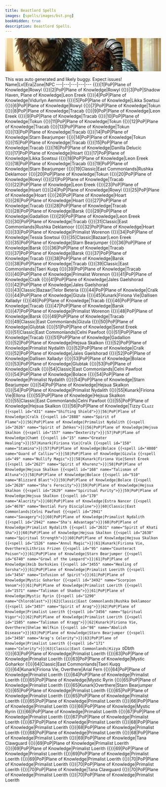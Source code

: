 ```yaml
---
title: Beastlord Spells
images: [spells/images/bst.png]
bookHidden: true
description: Beastlord Spells.
---
```

![Beastlord Spells](images/bst-banner.png)

This was auto generated and likely buggy. Expect issues!
Name|Lvl|Era|Zone|NPC
---|---|---|---|---
{{<spell id="5011" name="Salve">}}|1|PoP|Plane of Knowledge|Rowyl
{{<spell id="238" name="Sense Animals">}}|2|PoP|Plane of Knowledge|Rowyl
{{<spell id="225" name="Endure Cold">}}|3|PoP|Shadow Haven, Plane of Knowledge|Leon Ereek
{{<spell id="213" name="Cure Disease">}}|4|PoP|Plane of Knowledge|Vidurlyn Aeminee
{{<spell id="201" name="Flash of Light">}}|5|PoP|Plane of Knowledge|Likka Sowtsui
{{<spell id="200" name="Minor Healing">}}|6|PoP|Plane of Knowledge|Rowyl
{{<spell id="267" name="Inner Fire">}}|7|PoP|Plane of Knowledge|Tokun
{{<spell id="2612" name="Spirit of Sharik">}}|8|PoP|Plane of Knowledge|Tracab
{{<spell id="224" name="Endure Fire">}}|9|PoP|Plane of Knowledge|Leon Ereek
{{<spell id="2611" name="Sharik's Replenishing">}}|9|PoP|Plane of Knowledge|Tracab
{{<spell id="274" name="Scale Skin">}}|10|PoP|Plane of Knowledge|Tokun
{{<spell id="271" name="Fleeting Fury">}}|11|PoP|Plane of Knowledge|Tokun
{{<spell id="2068" name="Blast of Frost">}}|12|PoP|Plane of Knowledge|Tracab
{{<spell id="203" name="Cure Poison">}}|13|PoP|Plane of Knowledge|Tokun
{{<spell id="2635" name="Spirit of Lightning">}}|13|PoP|Plane of Knowledge|Tracab
{{<spell id="75" name="Sicken">}}|14|PoP|Plane of Knowledge|Starn Bearjumper
{{<spell id="40" name="Strengthen">}}|14|PoP|Plane of Knowledge|Tokun
{{<spell id="2613" name="Keshuval's Rejuvenation">}}|15|PoP|Plane of Knowledge|Tracab
{{<spell id="2633" name="Spirit of Khaliz">}}|15|PoP|Plane of Knowledge|Tracab
{{<spell id="276" name="Serpent Sight">}}|16|PoP|Plane of Knowledge|Danilla Delucic
{{<spell id="279" name="Spirit of Bear">}}|17|PoP|Plane of Knowledge|Hoart
{{<spell id="211" name="Summon Drink">}}|17|PoP|Plane of Knowledge|Likka Sowtsui
{{<spell id="227" name="Endure Poison">}}|18|PoP|Plane of Knowledge|Leon Ereek
{{<spell id="2636" name="Spirit of the Blizzard">}}|18|PoP|Plane of Knowledge|Tracab
{{<spell id="277" name="Tainted Breath">}}|19|PoP|Plane of Knowledge|Starn Bearjumper
{{<spell id="3583" name="Tiny Companion">}}|19|Classic|East Commonlands|Rushka Deklamoor
{{<spell id="270" name="Drowsy">}}|20|PoP|Plane of Knowledge|Tokun
{{<spell id="17" name="Light Healing">}}|20|PoP|Plane of Knowledge|Rowyl
{{<spell id="2614" name="Spirit of Keshuval">}}|21|PoP|Plane of Knowledge|Tracab
{{<spell id="226" name="Endure Disease">}}|22|PoP|Plane of Knowledge|Leon Ereek
{{<spell id="345" name="Shrink">}}|23|PoP|Plane of Knowledge|Hoart
{{<spell id="278" name="Spirit of Wolf">}}|24|PoP|Plane of Knowledge|Rowyl
{{<spell id="86" name="Enduring Breath">}}|25|PoP|Plane of Knowledge|Hoart
{{<spell id="282" name="Spirit Strike">}}|26|PoP|Plane of Knowledge|Hoart
{{<spell id="283" name="Turtle Skin">}}|26|PoP|Plane of Knowledge|Hoart
{{<spell id="2615" name="Herikol's Soothing">}}|27|PoP|Plane of Knowledge|Tracab
{{<spell id="2637" name="Spirit of Inferno">}}|28|PoP|Plane of Knowledge|Tracab
{{<spell id="147" name="Spirit Strength">}}|28|PoP|Plane of Knowledge|Barsk
{{<spell id="79" name="Spirit Sight">}}|29|PoP|Plane of Knowledge|Gadallion
{{<spell id="50" name="Summon Food">}}|29|PoP|Plane of Knowledge|Leon Ereek
{{<spell id="2616" name="Spirit of Herikol">}}|30|PoP|Plane of Knowledge|Tracab
{{<spell id="1285" name="Summon Companion">}}|31|Classic|East Commonlands|Rushka Deklamoor
{{<spell id="261" name="Levitate">}}|32|PoP|Plane of Knowledge|Hoart
{{<spell id="3568" name="Ice Spear">}}|33|PoP|Plane of Knowledge|Primalist Worenon
{{<spell id="228" name="Endure Magic">}}|34|PoP|Plane of Knowledge|Tessia Sowtsui
{{<spell id="48" name="Cancel Magic">}}|35|Classic|Bazaar|Leon Ereek
{{<spell id="434" name="Envenomed Breath">}}|35|PoP|Plane of Knowledge|Starn Bearjumper
{{<spell id="12" name="Healing">}}|36|PoP|Plane of Knowledge|Barsk
{{<spell id="2617" name="Yekan's Recovery">}}|36|PoP|Plane of Knowledge|Tracab
{{<spell id="149" name="Spirit of Ox">}}|37|PoP|Plane of Knowledge|Barsk
{{<spell id="2619" name="Yekan's Quickening">}}|37|PoP|Plane of Knowledge|Tracab
{{<spell id="146" name="Spirit of Monkey">}}|38|PoP|Plane of Knowledge|Barsk
{{<spell id="2638" name="Spirit of the Scorpion">}}|38|PoP|Plane of Knowledge|Tracab
{{<spell id="4054" name="Spirit of the Shrew">}}|39|Classic|East Commonlands|Taeri Kuqq
{{<spell id="2618" name="Spirit of Yekan">}}|39|PoP|Plane of Knowledge|Tracab
{{<spell id="3689" name="Malaria">}}|40|PoP|Plane of Knowledge|Primalist Worenon
{{<spell id="151" name="Raging Strength">}}|41|PoP|Plane of Knowledge|Cralk
{{<spell id="2176" name="Spiritual Light">}}|41|PoP|Plane of Knowledge|Jales Gaelshorad
{{<spell id="2178" name="Spiritual Brawn">}}|42|PoP|Plane of Knowledge|Jales Gaelshorad
{{<spell id="42" name="Invisibility">}}|43|Classic|Bazaar|Telor Beteria
{{<spell id="162" name="Listless Power">}}|44|PoP|Plane of Knowledge|Cralk
{{<spell id="4055" name="Pack Shrew">}}|44|PoP|Plane of Knowledge|Gizula
{{<spell id="96" name="Counteract Disease">}}|45|Kunark|Firiona Vie|Dallisen Xalladyr
{{<spell id="2621" name="Spirit of Kashek">}}|46|PoP|Plane of Knowledge|Tracab
{{<spell id="2639" name="Spirit of Vermin">}}|46|PoP|Plane of Knowledge|Tracab
{{<spell id="308" name="Frenzy">}}|47|PoP|Plane of Knowledge|Barsk
{{<spell id="3569" name="Frost Shard">}}|47|PoP|Plane of Knowledge|Primalist Worenon
{{<spell id="649" name="Protect">}}|48|PoP|Plane of Knowledge|Barsk
{{<spell id="2620" name="Vigor of Zehkes">}}|49|PoP|Plane of Knowledge|Tracab
{{<spell id="4079" name="Ward of Calliav">}}|49|Classic|East Commonlands|Gizula
{{<spell id="2634" name="Sha's Lethargy">}}|50|PoP|Plane of Knowledge|Glubtak
{{<spell id="63" name="Resist Disease">}}|51|PoP|Plane of Knowledge|Senst Ereek
{{<spell id="4585" name="Resistant Discipline">}}|51|Classic|East Commonlands|Celni Pawfoot
{{<spell id="2640" name="Spirit of Wind">}}|51|PoP|Plane of Knowledge|Tracab
{{<spell id="46" name="Ultravision">}}|51|PoP|Plane of Knowledge|Gadallion
{{<spell id="2622" name="Aid of Khurenz">}}|52|PoP|Plane of Knowledge|Hejsua Skalkon
{{<spell id="3690" name="Bond of the Wild">}}|52|PoP|Plane of Knowledge|Primalist Nydalith
{{<spell id="161" name="Health">}}|52|PoP|Plane of Knowledge|Cralk
{{<spell id="2177" name="Spiritual Radiance">}}|52|PoP|Plane of Knowledge|Jales Gaelshorad
{{<spell id="435" name="Venom of the Snake">}}|52|PoP|Plane of Knowledge|Dallisen Xalladyr
{{<spell id="152" name="Deftness">}}|53|PoP|Plane of Knowledge|Bolace
{{<spell id="2641" name="Spirit of the Storm">}}|53|PoP|Plane of Knowledge|Glubtak
{{<spell id="167" name="Talisman of Tnarg">}}|53|PoP|Plane of Knowledge|Cralk
{{<spell id="4587" name="Fearless Discipline">}}|54|Classic|East Commonlands|Celni Pawfoot
{{<spell id="153" name="Furious Strength">}}|54|PoP|Plane of Knowledge|Bolace
{{<spell id="3570" name="Ice Shard">}}|54|PoP|Plane of Knowledge|Primalist Nydalith
{{<spell id="62" name="Resist Poison">}}|54|PoP|Plane of Knowledge|Starn Bearjumper
{{<spell id="2623" name="Spirit of Omakin">}}|54|PoP|Plane of Knowledge|Hejsua Skalkon
{{<spell id="2890" name="Spirit of Snow">}}|54|PoP|Plane of Knowledge|Primalist Nydalith
{{<spell id="145" name="Chloroplast">}}|55|Kunark|Firiona Vie|Ellona
{{<spell id="2625" name="Omakin's Alacrity">}}|55|PoP|Plane of Knowledge|Hejsua Skalkon
{{<spell id="4671" name="Protective Spirit Discipline">}}|55|Classic|East Commonlands|Celni Pawfoot
{{<spell id="2624" name="Sha's Restoration">}}|55|PoP|Plane of Knowledge|Hejsua Skalkon
{{<spell id="163" name="Incapacitate">}}|56|PoP|Plane of Knowledge|Tizzy C`Luzz
{{<spell id="431" name="Shifting Shield">}}|56|PoP|Plane of Knowledge|Cralk
{{<spell id="2888" name="Spirit of Flame">}}|56|PoP|Plane of Knowledge|Primalist Nydalith
{{<spell id="2626" name="Spirit of Zehkes">}}|56|PoP|Plane of Knowledge|Hejsua Skalkon
{{<spell id="157" name="Dexterity">}}|57|PoP|Plane of Knowledge|Chamt
{{<spell id="15" name="Greater Healing">}}|57|Kunark|Firiona Vie|Cralk
{{<spell id="158" name="Stamina">}}|57|PoP|Plane of Knowledge|Bolace
{{<spell id="4080" name="Guard of Calliav">}}|58|PoP|Plane of Knowledge|Gizula
{{<spell id="49" name="Nullify Magic">}}|58|Kunark|Firiona Vie|Senst Ereek
{{<spell id="2627" name="Spirit of Khurenz">}}|58|PoP|Plane of Knowledge|Hejsua Skalkon
{{<spell id="168" name="Talisman of Altuna">}}|58|PoP|Plane of Knowledge|Bolace
{{<spell id="510" name="Blizzard Blast">}}|59|PoP|Plane of Knowledge|Bolace
{{<spell id="2628" name="Sha's Ferocity">}}|59|PoP|Plane of Knowledge|Hejsua Skalkon
{{<spell id="2629" name="Spiritual Purity">}}|59|PoP|Plane of Knowledge|Hejsua Skalkon
{{<spell id="170" name="Alacrity">}}|60|PoP|Plane of Knowledge|Estra Nancer
{{<spell id="4678" name="Bestial Fury Discipline">}}|60|Classic|East Commonlands|Celni Pawfoot
{{<spell id="2941" name="Savagery">}}|60|PoP|Plane of Knowledge|Primalist Nydalith
{{<spell id="2942" name="Sha's Advantage">}}|60|PoP|Plane of Knowledge|Primalist Nydalith
{{<spell id="2631" name="Spirit of Khati Sha">}}|60|PoP|Plane of Knowledge|Hejsua Skalkon
{{<spell id="2630" name="Spiritual Strength">}}|60|PoP|Plane of Knowledge|Hejsua Skalkon
{{<spell id="1526" name="Annul Magic">}}|61|Kunark|Firiona Vie, Overthere|Lithriss Frizen
{{<spell id="95" name="Counteract Poison">}}|61|PoP|Plane of Knowledge|Starn Bearjumper
{{<spell id="6740" name="Growl of the Leopard">}}|61|PoP|Plane of Knowledge|Xeib Darkskies
{{<spell id="3455" name="Healing of Sorsha">}}|61|PoP|Plane of Knowledge|Primalist Loerith
{{<spell id="3454" name="Infusion of Spirit">}}|61|PoP|Plane of Knowledge|Mystic Goharkor
{{<spell id="3492" name="Scorpion Venom">}}|61|PoP|Plane of Knowledge|Primalist Loerith
{{<spell id="1571" name="Talisman of Shadoo">}}|61|PoP|Plane of Knowledge|Mystic Ryrin
{{<spell id="1290" name="Chloroblast">}}|62|Classic|East Commonlands|Rushka Deklamoor
{{<spell id="3457" name="Spirit of Arag">}}|62|PoP|Plane of Knowledge|Primalist Loerith
{{<spell id="3456" name="Spiritual Vigor">}}|62|PoP|Plane of Knowledge|Primalist Loerith
{{<spell id="1585" name="Talisman of Kragg">}}|62|Kunark|Firiona Vie, Overthere|Shelae Wolfkin
{{<spell id="98" name="Abolish Disease">}}|63|PoP|Plane of Knowledge|Starn Bearjumper
{{<spell id="3458" name="Arag's Celerity">}}|63|PoP|Plane of Knowledge|Primalist Loerith
{{<spell id="171" name="Celerity">}}|63|Classic|East Commonlands|Kizya D`Dbth
{{<spell id="3493" name="Frost Spear">}}|63|PoP|Plane of Knowledge|Primalist Loerith
{{<spell id="3459" name="Spirit of Rellic">}}|63|PoP|Plane of Knowledge|Primalist Loerith
{{<spell id="1570" name="Talisman of Jasinth">}}|63|PoP|Plane of Knowledge|Mystic Goharkor
{{<spell id="4081" name="Protection of Calliav">}}|64|Classic|East Commonlands|Taeri Kuqq
{{<spell id="1568" name="Regrowth">}}|64|Kunark|Firiona Vie, Overthere|Arial Fern
{{<spell id="3461" name="Spirit of Sorsha">}}|64|PoP|Plane of Knowledge|Primalist Loerith
{{<spell id="3460" name="Spiritual Dominion">}}|64|PoP|Plane of Knowledge|Primalist Loerith
{{<spell id="1575" name="Acumen">}}|65|PoP|Plane of Knowledge|Mystic Ryrin
{{<spell id="3463" name="Ferocity">}}|65|PoP|Plane of Knowledge|Primalist Loerith
{{<spell id="32" name="Plague">}}|65|Kunark|Overthere|Starn Bearjumper
{{<spell id="3462" name="Sha's Revenge">}}|65|PoP|Plane of Knowledge|Primalist Loerith
{{<spell id="4876" name="Trushar's Frost">}}|65|PoP|Plane of Knowledge|Primalist Loerith
{{<spell id="4875" name="Trushar's Mending">}}|65|PoP|Plane of Knowledge|Primalist Loerith
{{<spell id="4874" name="Turepta Blood">}}|65|PoP|Plane of Knowledge|Primalist Loerith
{{<spell id="5527" name="Chimera Blood">}}|66|PoP|Plane of Knowledge|Primalist Loerith
{{<spell id="21399" name="Eradicate Disease">}}|66|PoP|Plane of Knowledge|Mystic Ryrin
{{<spell id="5526" name="Healing of Mikkily">}}|66|PoP|Plane of Knowledge|Primalist Loerith
{{<spell id="5529" name="Focus of Alladnu">}}|67|PoP|Plane of Knowledge|Primalist Loerith
{{<spell id="5528" name="Muada's Mending">}}|67|PoP|Plane of Knowledge|Primalist Loerith
{{<spell id="5530" name="Spiritual Vitality">}}|67|PoP|Plane of Knowledge|Primalist Loerith
{{<spell id="8021" name="Bestial Empathy">}}|68|PoP|Plane of Knowledge|Primalist Loerith
{{<spell id="5533" name="Growl of the Beast">}}|68|PoP|Plane of Knowledge|Primalist Loerith
{{<spell id="5531" name="Spirit of Alladnu">}}|68|PoP|Plane of Knowledge|Primalist Loerith
{{<spell id="5534" name="Spirit of Irionu">}}|68|PoP|Plane of Knowledge|Primalist Loerith
{{<spell id="8233" name="Empathic Fury">}}|69|PoP|Plane of Knowledge|Tana Clawguard
{{<spell id="5539" name="Feral Guard">}}|69|PoP|Plane of Knowledge|Primalist Loerith
{{<spell id="5536" name="Feral Vigor">}}|69|PoP|Plane of Knowledge|Primalist Loerith
{{<spell id="5535" name="Glacier Spear">}}|69|PoP|Plane of Knowledge|Primalist Loerith
{{<spell id="6672" name="Growl of the Panther">}}|69|PoP|Plane of Knowledge|Primalist Loerith
{{<spell id="5537" name="Spiritual Ascendance">}}|69|PoP|Plane of Knowledge|Primalist Loerith
{{<spell id="5542" name="Ferocity of Irionu">}}|70|PoP|Plane of Knowledge|Primalist Loerith
{{<spell id="5540" name="Festering Malady">}}|70|PoP|Plane of Knowledge|Primalist Loerith
{{<spell id="8782" name="Rake">}}|70|PoP|Plane of Knowledge|Tana Clawguard
{{<spell id="6828" name="Sha's Legacy">}}|70|PoP|Plane of Knowledge|Primalist Loerith
{{<spell id="8783" name="Spirit of Oroshar">}}|70|PoP|Plane of Knowledge|Primalist Loerith
